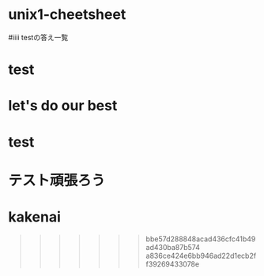# unix1-cheetsheet
#iiii
testの答え一覧
# test
# let's do our best
# test
# テスト頑張ろう
# kakenai
>>>>>>> bbe57d288848acad436cfc41b49ad430ba87b574
>>>>>>> a836ce424e6bb946ad22d1ecb2ff39269433078e
